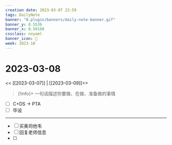 ```yaml
---
creation date: 2023-03-07 23:59
tags: DailyNote
banner: "0.plugin/banners/daily-note-banner.gif"
banner_y: 0.5536
banner_x: 0.50168
cssclass: noyaml
banner_icon: 💌
week: 2023-10
---
```


# 2023-03-08

<< [[2023-03-07]] | [[2023-03-09]]>>


> [!info]+ 一句话描述你要做、在做、准备做的事情
> 


- [ ] C+DS -> PTA
- [ ] 毕设

---

- [ ] 买奥司他韦
- [ ] 回复老师信息
- [ ] 


